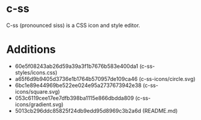 # c-ss

C-ss (pronounced siss) is a CSS icon and style editor.

# Additions

- 60e5f08243ab26d59a39a3f1b7676b583e400da1 (c-ss-styles/icons.css)
- a65f6d9b9405d3736e1b1764b570957de109ca46 (c-ss-icons/circle.svg)
- 6bc1e89e44969be522ee024e95a2737673942e38 (c-ss-icons/square.svg)
- 053c6119cee17ee7dfb398ba1115e866dbdda809 (c-ss-icons/gradient.svg)
- 5013cb296ddc85825f24db9edd95d8969c3b2a6d (README.md)
